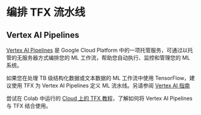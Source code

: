 # 编排 TFX 流水线

## Vertex AI Pipelines

[Vertex AI Pipelines](https://cloud.google.com/vertex-ai/docs/pipelines/introduction) 是 Google Cloud Platform 中的一项托管服务，可通过以托管的无服务器方式编排您的 ML 工作流，帮助您自动执行、监控和管理您的 ML 系统。

如果您在处理 TB 级结构化数据或文本数据的 ML 工作流中使用 TensorFlow，建议使用 TFX 为 Vertex AI Pipelines 定义 ML 流水线。另请参阅 [Vertex AI 指南](https://cloud.google.com/vertex-ai/docs/pipelines/build-pipeline#sdk)

尝试在 Colab 中运行的 [Cloud 上的 TFX 教程](/tfx/tutorials/tfx/gcp/vertex_pipelines_simple)，了解如何将 Vertex AI Pipelines 与 TFX 结合使用。
